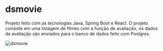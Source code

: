 # dsmovie
Projeto feito com as tecnologias Java, Spring Boot e React. O projeto consiste em uma listagem de filmes com a função de avaliação, os dados da avaliação são enviados
para o banco de dados feito com Postgres.


![dsmovie](https://user-images.githubusercontent.com/59463323/154849818-1e7d7bdc-8e71-42ec-b609-94eee48dd86e.png)
